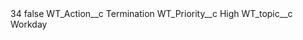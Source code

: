 <?xml version="1.0" encoding="UTF-8"?>
<CustomMetadata xmlns="http://soap.sforce.com/2006/04/metadata" xmlns:xsi="http://www.w3.org/2001/XMLSchema-instance" xmlns:xsd="http://www.w3.org/2001/XMLSchema">
    <label>34</label>
    <protected>false</protected>
    <values>
        <field>WT_Action__c</field>
        <value xsi:type="xsd:string">Termination</value>
    </values>
    <values>
        <field>WT_Priority__c</field>
        <value xsi:type="xsd:string">High</value>
    </values>
    <values>
        <field>WT_topic__c</field>
        <value xsi:type="xsd:string">Workday</value>
    </values>
</CustomMetadata>

